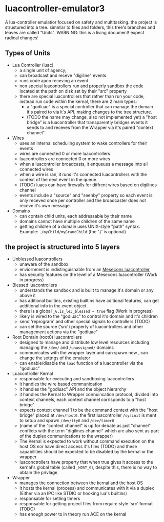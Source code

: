# luacontroller-emulator3
A lua-controller emulatior focused on safety and multitasking. 
the project is strustured into a tree. simmlar to files and folders, this tree's branches and leaves are called "Units".
WARNING: this is a living document! expect radical changes!

## Types of Units
- Lua Controller (luac)
  - a single unit of agency,
  - can broadcast and receve "digiline" events
  - runs code apon receving an event
  - non special luacontrollers run and properly sandbox the code located at the path on disk set by their "src" property
  - there are special luacontrollers that rather than run your code, instead run code within the kernal, there are 2 main types:
    - a "godluac" is a special controller that can manage the domain it's paired to via it's API, making changes to the tree structure.
    - (TODO the name may change, also not implemented yet) a "host bridge" is a luacontroller that transparently bridges
      events it sends to and receves from the Wrapper via it's paired "context channel".
- Wires
  - uses an internal scheduling system to wake controllers for their events
  - wires are connected 0 or more luacontrollers
  - luacontrollers are connected 0 or more wires
  - when a luacontroller broadcasts, it enqueues a message into all connected wires
  - when a wire is ran, it runs it's connected luacontrollers with the context of the next event in the queue.
  - (TODO) luacs can have firewalls for diffrent wires based on digilines channel
  - events include a "source" and "seenby" property so each event is only receved once per controller and the broadcaster does not receve it's own message.
- Domains
  - can contain child units, each addressable by their name
  - domains cannot have multiple children of the same name
  - getting children of a domain uses UNIX-style "path" syntax. Example: `./myChild/myGrandChild` (the './' is optional)

## the project is structured into 5 layers
- Unblessed luacontrollers
  -  unaware of the sandbox
  -  enviornment is indistinguishable from an [Mesecons luacontroller](https://mesecons.net/luacontroller/)
  -  has security features on the level of a Mesecons luacontroller (Work in progress)
- Blessed luacontrollers
  - understands the sandbox and is built to manage it's domain or any above it
  - has aditional builtins, existing builtins have aditional features, can get additional info in the event object.
  - there is a global `_G.is_le3_blessed = true` flag (Work in progress)
  - likely is wired to the "godluac" to control it's domain and it's children
  - send 'reprogram' and other special signals to controllers (TODO)
  - can set the source ('src') property of luacontrollers and other management actions via the "godluac"
- Root Domain (root0) luacontrollers
  - designed to manage and distribute low level resources including managing the `/dev/` and `/unassigned/` domains
  - communicates with the wrapper layer and can spawn new , can change the settngs of the emulator
  - can enable/disable the `load` function of a luacontroller via the "godluac"
- Luacontroller Kernal
  - responsable for executing and sandboxing luacontrollers
  - it handles the wire based communication
  - it handles the "godluac" API and the object hierarchy
  - it handles the Kernal to Wrapper connuincation protocol, divided into context channels, each context channel corrisponds to a "host bridge"
  - expects context channel 1 to be the command context with the "host bridge" placed at `/dev/host0`. the first luacontroller `/sysinit` is ment to setup and spawn `/dev/tty0` and `/dev/timer0`
  - (name of the "context channel" is up for debate as just "channel" conflicts with the term "digilines channel" which are also sent as part of the duplex communications to the wrapper)
  - The Kernal is expected to work without command execution on the host OS nor have direct access it's files (TODO)
     and these capabilities should be expected to be disabled by the kernal or the wrapper
  - luaconctrollers have property that when true gives it access to the kernal's global table (called `_HOST_G`), despite this, there is no way to obtain the privlage.
- Wrapper
  - manages the connection between the kernal and the host OS
  - it hosts the kernal (process) and communicates with it via a duplex (Either via an IPC like STDIO or hooking lua's builtins)
  - responsable for setting timers
  - responsable for getting project files from require style 'src' format (TODO)
  - has enough power to in theory run ACE on the kernal
